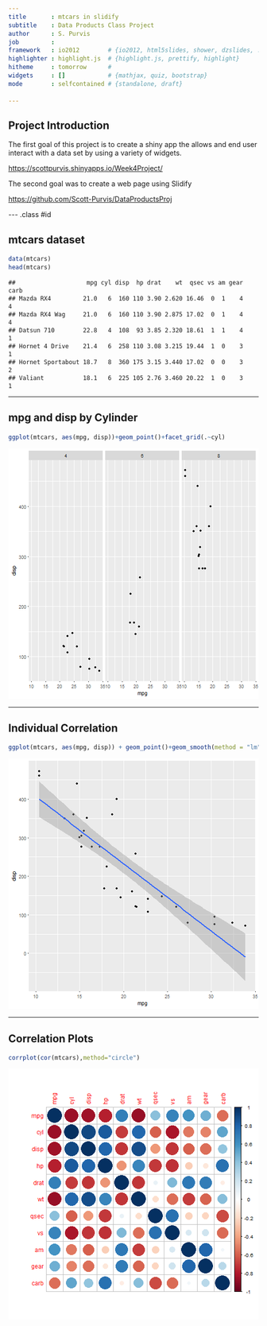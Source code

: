 ```yaml
---
title       : mtcars in slidify
subtitle    : Data Products Class Project
author      : S. Purvis
job         : 
framework   : io2012        # {io2012, html5slides, shower, dzslides, ...}
highlighter : highlight.js  # {highlight.js, prettify, highlight}
hitheme     : tomorrow      # 
widgets     : []            # {mathjax, quiz, bootstrap}
mode        : selfcontained # {standalone, draft}

---
```


## Project Introduction

The first goal of this project is to create a shiny app the allows and end user interact with a data set by using a variety of widgets.

https://scottpurvis.shinyapps.io/Week4Project/

The second goal was to create a web page using Slidify 

https://github.com/Scott-Purvis/DataProductsProj




--- .class #id 

## mtcars dataset

```r
data(mtcars)
head(mtcars)
```

```
##                    mpg cyl disp  hp drat    wt  qsec vs am gear carb
## Mazda RX4         21.0   6  160 110 3.90 2.620 16.46  0  1    4    4
## Mazda RX4 Wag     21.0   6  160 110 3.90 2.875 17.02  0  1    4    4
## Datsun 710        22.8   4  108  93 3.85 2.320 18.61  1  1    4    1
## Hornet 4 Drive    21.4   6  258 110 3.08 3.215 19.44  1  0    3    1
## Hornet Sportabout 18.7   8  360 175 3.15 3.440 17.02  0  0    3    2
## Valiant           18.1   6  225 105 2.76 3.460 20.22  1  0    3    1
```

---
## mpg and disp by Cylinder

```r
ggplot(mtcars, aes(mpg, disp))+geom_point()+facet_grid(.~cyl)
```

![plot of chunk unnamed-chunk-3](figure/unnamed-chunk-3-1.png)


---

## Individual Correlation

```r
ggplot(mtcars, aes(mpg, disp)) + geom_point()+geom_smooth(method = "lm")
```

![plot of chunk unnamed-chunk-4](figure/unnamed-chunk-4-1.png)

---

## Correlation Plots

```r
corrplot(cor(mtcars),method="circle")
```

![plot of chunk unnamed-chunk-5](figure/unnamed-chunk-5-1.png)




